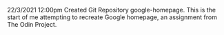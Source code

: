 22/3/2021 12:00pm Created Git Repository google-homepage. This is the start of me attempting to recreate Google homepage, an assignment from The Odin Project. 